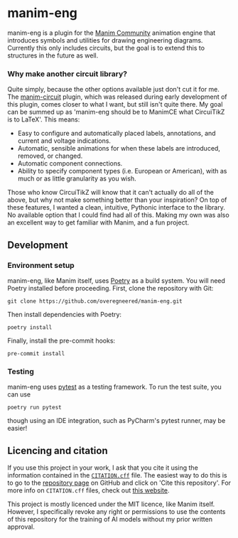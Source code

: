 # manim-eng

manim-eng is a plugin for the [Manim Community](https://www.manim.community/) animation engine that introduces symbols and utilities for drawing engineering diagrams.
Currently this only includes circuits, but the goal is to extend this to structures in the future as well.

### Why make another circuit library?

Quite simply, because the other options available just don't cut it for me. The [manim-circuit](https://github.com/Mr-FuzzyPenguin/manim-circuit/blob/main/README.md) plugin, which was released during early development of this plugin, comes closer to what I want, but still isn't quite there. My goal can be summed up as 'manim-eng should be to ManimCE what CircuiTikZ is to LaTeX'. This means:

- Easy to configure and automatically placed labels, annotations, and current and voltage indications.
- Automatic, sensible animations for when these labels are introduced, removed, or changed.
- Automatic component connections.
- Ability to specify component types (i.e. European or American), with as much or as little granularity as you wish.

Those who know CircuiTikZ will know that it can't actually do all of the above, but why not make something better than your inspiration? On top of these features, I wanted a clean, intuitive, Pythonic interface to the library. No available option that I could find had all of this. Making my own was also an excellent way to get familiar with Manim, and a fun project.

## Development

### Environment setup

manim-eng, like Manim itself, uses [Poetry](https://python-poetry.org/) as a build system. You will need Poetry
installed before proceeding. First, clone the repository with Git:

```shell
git clone https://github.com/overegneered/manim-eng.git
```

Then install dependencies with Poetry:

```shell
poetry install
```

Finally, install the pre-commit hooks:

```shell
pre-commit install
```

### Testing

manim-eng uses [pytest](https://pytest.org) as a testing framework. To run the test suite, you can use

```shell
poetry run pytest
```

though using an IDE integration, such as PyCharm's pytest runner, may be easier!

## Licencing and citation

If you use this project in your work, I ask that you cite it using the information contained in the [`CITATION.cff`](https://github.com/overegneered/manim-eng/blob/trunk/CITATION.cff) file. The easiest way to do this is to go to the [repository page](https://github.com/overegneered/manim-eng) on GitHub and click on 'Cite this repository'. For more info on `CITATION.cff` files, check out [this website](https://citation-file-format.github.io/).

This project is mostly licenced under the MIT licence, like Manim itself. However, I specifically revoke any right or permissions to use the contents of this repository for the training of AI models without my prior written approval.
